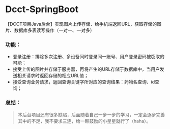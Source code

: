 # Dcct-SpringBoot
【DCCT项目Java后台】实现图片上传存储、给手机端返回URL，获取存储的图片、数据库多表读写操作（一对一、一对多） 
### 功能：
 - 登录注册：排除多次注册、多设备同时登录同一账号、用户登录密码被窃取的可能； 
 - 接受上传的图片并存储于服务器，再将产生的URL存储于数据库中，当用户发送相关请求时返回存储的相应URL值； 
 - 接受查询业务请求，返回查询关键字所对应的查询结果：药物名查询、id查询； 
### 总结： 
 > 本后台项目还有很多缺陷，后面随着自己一步一步的学习，一定会逐步完善其中的不足，我不要求三连，给一颗鼓励的小星星就行了（haha）。